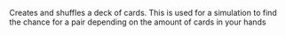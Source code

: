 Creates and shuffles a deck of cards. This is used for a simulation to find the chance for a pair depending on the amount of cards in your hands
